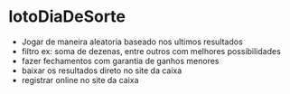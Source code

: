 # lotoDiaDeSorte
* Jogar de maneira aleatoria baseado nos ultimos resultados
* filtro ex: soma de dezenas, entre outros com melhores possibilidades <br/>
* fazer fechamentos com garantia de ganhos menores <br/>
* baixar os resultados direto no site da caixa <br/>
* registrar online no site da caixa <br/>
